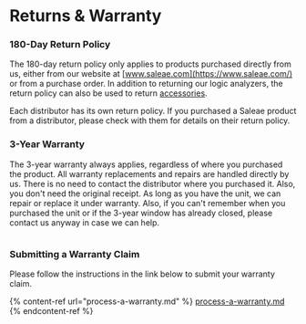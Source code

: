 # Returns & Warranty

### **180-Day Return Policy**

The 180-day return policy only applies to products purchased directly from us, either from our website at [www.saleae.com](https://www.saleae.com/) or from a purchase order. In addition to returning our logic analyzers, the return policy can also be used to return [accessories](https://www.saleae.com/accessories).

Each distributor has its own return policy. If you purchased a Saleae product from a distributor, please check with them for details on their return policy.

### **3-Year Warranty**

The 3-year warranty always applies, regardless of where you purchased the product. All warranty replacements and repairs are handled directly by us. There is no need to contact the distributor where you purchased it. Also, you don't need the original receipt. As long as you have the unit, we can repair or replace it under warranty. Also, if you can't remember when you purchased the unit or if the 3-year window has already closed, please contact us anyway in case we can help.

<div align="left">

<img src="../.gitbook/assets/saleae-warranty-sticker.png" alt="">

</div>

### Submitting a Warranty Claim

Please follow the instructions in the link below to submit your warranty claim.

{% content-ref url="process-a-warranty.md" %}
[process-a-warranty.md](process-a-warranty.md)
{% endcontent-ref %}



